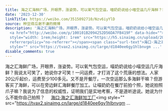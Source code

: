 ```yaml
---
title: 海之汇海鲜广场，开眼界，涨姿势。可以氧气包空运，喵奶奶说给小喵空运几斤海鲜？我说太可笑了，她说你才可笑！一问运费，才打消了这个荒唐的想法。人家20公斤起...
date: '2023-12-30'
linkTitle: https://weibo.com/3515092710/Nzv6iyYlD
source: 种豆得瓜谢不谦的微博
description: '海之汇海鲜广场，开眼界，涨姿势。可以氧气包空运，喵奶奶说给小喵空运几斤海鲜？我说太可笑了，她说你才可笑！一问运费，才打消了这个荒唐的想法。人家20公斤起价，运费至少100多元。又不是开餐厅，一次空运那么多海鲜干嘛？但游客买了海鲜，可以在旁边鲜汇海鲜餐厅加工。让喵奶奶在餐厅前拍个照，她说拍照爪子嘛？我说为了信息的权威性，证明我们是实地考察，不是道听途说。她说为什么不能你自己拍照？
  <a href="http://weibo.com/p/100101B2094252D56DA7FB419F" data-hide=""><span class="url-icon"><img
  style="width: 1rem;height: 1rem" src="https://h5.sinaimg.cn/upload/2015/09/25/3/timeline_card_small_location_default.png"
  referrerpolicy="no-referrer"></span><span class="surl-text">海口·海之汇海鲜加工厂</span></a><img
  style="" src="https://tvax2.sinaimg.cn/large/d1840ee6gy1hlbnvgm ...'
disable_comments: true
---
```

海之汇海鲜广场，开眼界，涨姿势。可以氧气包空运，喵奶奶说给小喵空运几斤海鲜？我说太可笑了，她说你才可笑！一问运费，才打消了这个荒唐的想法。人家20公斤起价，运费至少100多元。又不是开餐厅，一次空运那么多海鲜干嘛？但游客买了海鲜，可以在旁边鲜汇海鲜餐厅加工。让喵奶奶在餐厅前拍个照，她说拍照爪子嘛？我说为了信息的权威性，证明我们是实地考察，不是道听途说。她说为什么不能你自己拍照？ <a href="http://weibo.com/p/100101B2094252D56DA7FB419F" data-hide=""><span class="url-icon"><img style="width: 1rem;height: 1rem" src="https://h5.sinaimg.cn/upload/2015/09/25/3/timeline_card_small_location_default.png" referrerpolicy="no-referrer"></span><span class="surl-text">海口·海之汇海鲜加工厂</span></a><img style="" src="https://tvax2.sinaimg.cn/large/d1840ee6gy1hlbnvgm ...